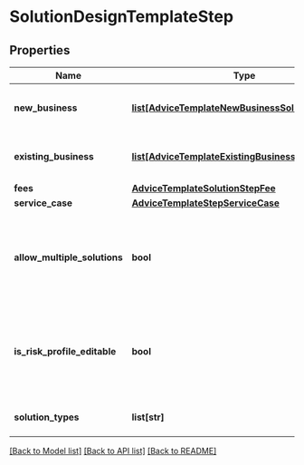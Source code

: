 # SolutionDesignTemplateStep

## Properties
Name | Type | Description | Notes
------------ | ------------- | ------------- | -------------
**new_business** | [**list[AdviceTemplateNewBusinessSolutionType]**](AdviceTemplateNewBusinessSolutionType.md) | New business solution types. | [optional] 
**existing_business** | [**list[AdviceTemplateExistingBusinessSolutionType]**](AdviceTemplateExistingBusinessSolutionType.md) | Existing business solution types. | [optional] 
**fees** | [**AdviceTemplateSolutionStepFee**](AdviceTemplateSolutionStepFee.md) |  | [optional] 
**service_case** | [**AdviceTemplateStepServiceCase**](AdviceTemplateStepServiceCase.md) |  | [optional] 
**allow_multiple_solutions** | **bool** | Flag to restrict the journey to add a single solution for each advice. | [optional] 
**is_risk_profile_editable** | **bool** | Flag to indicate whether risk profile can be editable for the advice journey. | [optional] 
**solution_types** | **list[str]** | Type of supported solutions. | [optional] 

[[Back to Model list]](../README.md#documentation-for-models) [[Back to API list]](../README.md#documentation-for-api-endpoints) [[Back to README]](../README.md)

